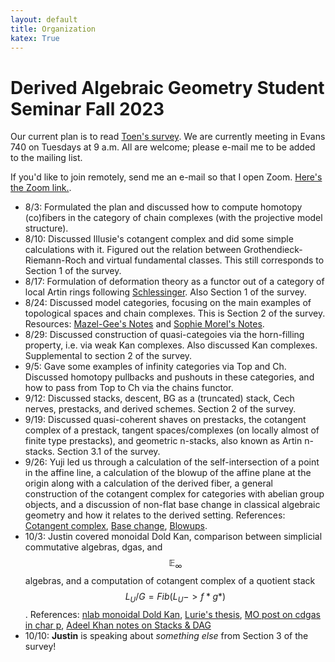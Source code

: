 ```yaml
---
layout: default
title: Organization
katex: True
---
```


# Derived Algebraic Geometry Student Seminar Fall 2023

Our current plan is to read [Toen's survey](https://arxiv.org/abs/1401.1044). We are currently meeting in Evans 740 on Tuesdays at 9 a.m. All are welcome; please e-mail me to be added to the mailing list.

If you'd like to join remotely, send me an e-mail so that I open Zoom. [Here's the Zoom link.](https://berkeley.zoom.us/j/8271009900).

* 8/3: Formulated the plan and discussed how to compute homotopy (co)fibers in the category of chain complexes (with the projective model structure).
* 8/10: Discussed Illusie's cotangent complex and did some simple calculations with it. Figured out the relation between Grothendieck-Riemann-Roch and virtual fundamental classes. This still corresponds to Section 1 of the survey.
* 8/17: Formulation of deformation theory as a functor out of a category of local Artin rings following [Schlessinger](https://www.jstor.org/stable/1994967). Also Section 1 of the survey.
* 8/24: Discussed model categories, focusing on the main examples of topological spaces and chain complexes. This is Section 2 of the survey. Resources: [Mazel-Gee's Notes](https://etale.site/teaching/s23-128/math-128-s23-lecture-notes.pdf) and [Sophie Morel's Notes](https://web.math.princeton.edu/~smorel/notes540.pdf).
* 8/29: Discussed construction of quasi-categoies via the horn-filling property, i.e. via weak Kan complexes. Also discussed Kan complexes. Supplemental to section 2 of the survey.
* 9/5: Gave some examples of infinity categories via Top and Ch. Discussed homotopy pullbacks and pushouts in these categories, and how to pass from Top to Ch via the chains functor.
* 9/12: Discussed stacks, descent, BG as a (truncated) stack, Cech nerves, prestacks, and derived schemes. Section 2 of the survey.
* 9/19: Discussed quasi-coherent shaves on prestacks, the cotangent complex of a prestack, tangent spaces/complexes (on locally almost of finite type prestacks), and geometric n-stacks, also known as Artin n-stacks. Section 3.1 of the survey.
* 9/26: Yuji led us through a calculation of the self-intersection of a point in the affine line, a calculation of the blowup of the affine plane at the origin along with a calculation of the derived fiber, a general construction of the cotangent complex for categories with abelian group objects, and a discussion of non-flat base change in classical algebraic geometry and how it relates to the derived setting. References: [Cotangent complex](https://sma.epfl.ch/~orecchia/docs/DHAG_expose_9.pdf), [Base change](https://mathoverflow.net/questions/402746/what-s-the-obstruction-to-base-change), [Blowups](https://arxiv.org/abs/1802.05702).
* 10/3: Justin covered monoidal Dold Kan, comparison between simplicial commutative algebras, dgas, and $$\mathbb{E}_\infty$$ algebras, and a computation of cotangent complex of a quotient stack  $$L_U/G = Fib(L_U -> f* g*)$$. References: [nlab monoidal Dold Kan](https://ncatlab.org/nlab/show/monoidal+Dold-Kan+correspondence), [Lurie's thesis](https://dspace.mit.edu/handle/1721.1/30144), [MO post on cdgas in char p](https://mathoverflow.net/questions/23269/non-examples-of-model-structures-that-fail-for-subtle-surprising-reasons/23885#23885), [Adeel Khan notes on Stacks & DAG](https://www.preschema.com/lecture-notes/2022-stacks/stacksncts.pdf)
* 10/10: **Justin** is speaking about _something else_ from Section 3 of the survey!

